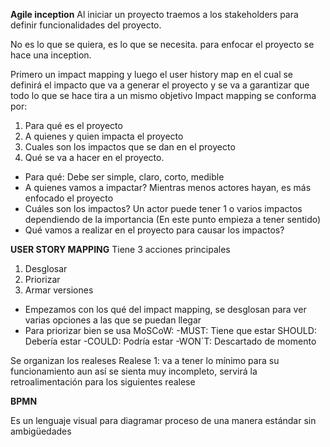 **Agile inception**
Al iniciar un proyecto traemos a los stakeholders para definir funcionalidades del proyecto. 

No es lo que se quiera, es lo que se necesita. para enfocar el proyecto se hace una inception.

Primero un impact mapping y luego el user history map en el cual se definirá el impacto que va a generar el proyecto y se va a garantizar que todo lo que se hace tira a  un mismo objetivo
Impact mapping se conforma por:

1. Para qué es el proyecto
2. A quienes y quien impacta el proyecto
3. Cuales son los impactos que se dan en el proyecto
4. Qué se va a hacer en el proyecto.

- Para qué: Debe ser simple, claro, corto, medible
- A quienes vamos a impactar? Mientras menos actores hayan, es más enfocado el proyecto
- Cuáles son los impactos? Un actor puede tener 1 o varios impactos dependiendo de la importancia (En este punto empieza a tener sentido)
- Qué vamos a realizar en el proyecto para causar los impactos?

**USER STORY MAPPING**
Tiene 3 acciones principales
1. Desglosar
2.  Priorizar
3.  Armar versiones

- Empezamos con los qué del impact mapping, se desglosan para ver varias opciones a las que se puedan llegar
- Para priorizar bien se usa MoSCoW:
-MUST: Tiene que estar
 SHOULD: Debería estar
-COULD: Podría estar
-WON´T: Descartado de momento


Se organizan los realeses
Realese 1: va a tener lo mínimo para su funcionamiento aun así se sienta muy incompleto, servirá la retroalimentación para los siguientes realese

**BPMN**

Es un lenguaje visual para diagramar proceso de una manera estándar sin ambigüedades





